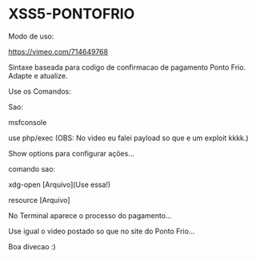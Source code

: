 # XSS5-PONTOFRIO


Modo de uso:


https://vimeo.com/714649768


Sintaxe baseada para codigo de confirmacao de pagamento Ponto Frio. Adapte e atualize.


Use os Comandos:


Sao:


msfconsole


use php/exec (OBS: No video eu falei payload so que e um exploit kkkk.)


Show options para configurar ações...


comando sao:


xdg-open [Arquivo](Use essa!)


resource [Arquivo]


No Terminal aparece o processo do pagamento...


Use igual o video postado so que no site do Ponto Frio...


Boa divecao :)
